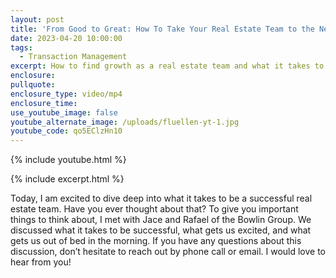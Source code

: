 ```yaml
---
layout: post
title: 'From Good to Great: How To Take Your Real Estate Team to the Next Level'
date: 2023-04-20 10:00:00
tags:
  - Transaction Management
excerpt: How to find growth as a real estate team and what it takes to succeed.
enclosure:
pullquote:
enclosure_type: video/mp4
enclosure_time:
use_youtube_image: false
youtube_alternate_image: /uploads/fluellen-yt-1.jpg
youtube_code: qo5EClzHn10
---
```

{% include youtube.html %}

{% include excerpt.html %}

Today, I am excited to dive deep into what it takes to be a successful real estate team. Have you ever thought about that? To give you important things to think about, I met with Jace and Rafael of the Bowlin Group. We discussed what it takes to be successful, what gets us excited, and what gets us out of bed in the morning. If you have any questions about this discussion, don’t hesitate to reach out by phone call or email. I would love to hear from you!